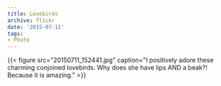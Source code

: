 ```yaml
---
title: Lovebirds
archive: flickr
date: '2015-07-11'
tags:
- Photo
---
```

{{< figure src="20150711_152441.jpg" caption="I positively adore these charming conjoined lovebirds. Why does she have lips AND a beak?! Because it is amazing." >}}
